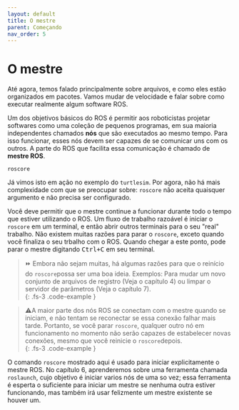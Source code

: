 ```yaml
---
layout: default
title: O mestre
parent: Começando
nav_order: 5
---
```


# O mestre

Até agora, temos falado principalmente sobre arquivos, e como eles estão organizados em pacotes. Vamos mudar de velocidade e falar sobre como executar realmente algum software ROS.

Um dos objetivos básicos do ROS é permitir aos roboticistas projetar softwares como uma coleção de pequenos programas, em sua maioria independentes chamados **nós** que são executados ao mesmo tempo. Para isso funcionar, esses nós devem ser capazes de se comunicar uns com os outros. A parte do ROS que facilita essa comunicação é chamado de **mestre ROS**. 

```
roscore
```

Já vimos isto em ação no exemplo do `turtlesim`. Por agora, não há mais complexidade com que se preocupar sobre: `roscore` não aceita quaisquer argumento e não precisa ser configurado.

Você deve permitir que o mestre continue a funcionar durante todo o tempo que estiver utilizando o ROS. Um fluxo de trabalho razoável é iniciar o `roscore` em um terminal, e então abrir outros terminais para o seu "real" trabalho. Não existem muitas razões para parar o `roscore`, exceto quando você finaliza o seu trbalho com o ROS. Quando chegar a este ponto, pode parar o mestre digitando <kbd>Ctrl+C</kbd> em seu terminal.

> ⏩ Embora não sejam muitas, há algumas razões para que o reinício do `roscore`possa ser uma boa ideia. Exemplos: Para mudar um novo conjunto de arquivos de registro (Veja o capítulo 4) ou limpar o servidor de parâmetros (Veja o capítulo 7).     
{: .fs-3 .code-example }

> ⚠️A maior parte dos nós ROS se conectam com o mestre quando se iniciam, e não tentam se reconectar se essa conexão falhar mais tarde. Portanto, se você parar `roscore`, qualquer outro nó em funcionamento no momento não serão capazes de estabelecer novas conexões, mesmo que você reinicie o `roscore`depois.    
{: .fs-3 .code-example }

O comando `roscore` mostrado aqui é usado para iniciar explicitamente o mestre ROS. No capítulo 6, aprenderemos sobre uma ferramenta chamada `roslaunch`, cujo objetivo é iniciar varios nós de uma so vez; essa ferramenta é esperta o suficiente para iniciar um mestre se nenhuma outra estiver funcionando, mas também irá usar felizmente um mestre existente se houver um.

